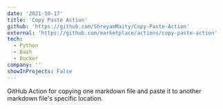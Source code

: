 ```yaml
---
date: '2021-10-17'
title: 'Copy Paste Action'
github: 'https://github.com/ShreyamMaity/Copy-Paste-Action'
external: 'https://github.com/marketplace/actions/copy-paste-action'
tech:
  - Python
  - Bash
  - Docker
company: ''
showInProjects: False
---
```


GitHub Action for copying one markdown file and paste it to another markdown file's specific location.
